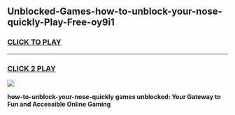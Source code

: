 
## Unblocked-Games-how-to-unblock-your-nose-quickly-Play-Free-oy9i1
<h3>
<a href="https://premium76.site?title=how-to-unblock-your-nose-quickly&ref=21A">CLICK TO PLAY</a></h3>
<hr>

<h3>
<a href="https://premium76.site?title=how-to-unblock-your-nose-quickly&ref=21A">CLICK 2 PLAY</a>
  
</h3>

<a href="https://premium76.site?title=how-to-unblock-your-nose-quickly&ref=21A"><img src="https://clearcache.store/games.png"></a>


**how-to-unblock-your-nose-quickly games unblocked: Your Gateway to Fun and Accessible Online Gaming**
